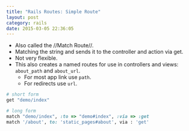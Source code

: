 ```yaml
---
title: "Rails Routes: Simple Route" 
layout: post
category: rails
date: 2015-03-05 22:36:05 
---
```


- Also called the //Match Route//.
- Matching the string and sends it to the controller and action via get.
- Not very flexible.
- This also creates a named routes for use in controllers and views: `about_path` and `about_url`.
  - For most app link use `path`.
  - For redirects use `url`.

```ruby
# short form
get "demo/index"
```

```ruby
# long form
match "demo/index", :to => "demo#index", :via => :get
match '/about', to: 'static_pages#about', via : 'get'
```